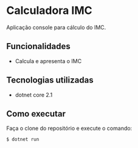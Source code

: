 # Calculadora IMC 

Aplicação console para cálculo do IMC.

## Funcionalidades 

- Calcula e apresenta o IMC

## Tecnologias utilizadas

- dotnet core 2.1

## Como executar

Faça o clone do repositório e execute o comando:

```
$ dotnet run
````